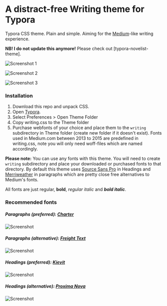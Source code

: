 # A distract-free Writing theme for Typora

Typora CSS theme. Plain and simple. Aiming for the [Medium](http://medium.com)-like writing experience.

**NB! I do not update this anymore!** Please check out [typora-novelist-theme].

![Screenshot 1](https://i.imgur.com/UOjVbYK.png "Screenshot")

![Screenshot 2](https://rolle.wtf/typora-writing-theme-1.png "Screenshot")

![Screenshot 3](https://rolle.wtf/typora-writing-theme-2.png "Screenshot")

### Installation

1. Download this repo and unpack CSS.
2. Open [Typora](http://typora.io).
3. Select Preferences > Open Theme Folder
4. Copy writing.css to the Theme folder
5. Purchase webfonts of your choice and place them to the `writing` subdirectory in Theme folder (create new folder if it doesn't exist). Fonts used in Medium.com between 2013 to 2015 are predefined in writing.css, note you will only need woff-files which are named accordingly.

**Please note:** You can use any fonts with this theme. You will need to create `writing` subdirectory and place your downloaded or purchased fonts to that directory. By default this theme uses [Source Sans Pro](https://www.google.com/fonts/specimen/Source+Sans+Pro) in Headings and [Merriweather](https://www.google.com/fonts/specimen/Merriweather) in paragraphs which are pretty close free alternatives to Medium's fonts.

All fonts are just regular, **bold**, *regular italic* and ***bold italic***.

### Recommended fonts

##### Paragraphs (preferred): [Charter](https://www.myfonts.com/fonts/itc/charter/)
![Screenshot](https://rolle.wtf/charter.png "Screenshot")

##### Paragraphs (alternative): [Freight Text](https://www.myfonts.com/fonts/garagefonts/freight-text/)
![Screenshot](https://rolle.wtf/freight.png "Screenshot")

##### Headings (preferred): [Kievit](http://www.myfonts.com/fonts/fontfont/kievit/)
![Screenshot](https://rolle.wtf/kievit.png "Screenshot")

##### Headings (alternative): [Proxima Nova](https://www.myfonts.com/fonts/marksimonson/proxima-nova/webfont_preview.html)
![Screenshot](https://rolle.wtf/proximanova.png "Screenshot")
